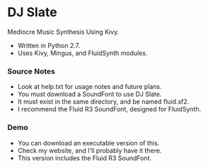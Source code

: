 DJ Slate
=============
Mediocre Music Synthesis Using Kivy.

- Written in Python 2.7.
- Uses Kivy, Mingus, and FluidSynth modules.

### Source Notes

- Look at help.txt for usage notes and future plans.
- You must download a SoundFont to use DJ Slate.
- It must exist in the same directory, and be named fluid.sf2.
- I recommend the Fluid R3 SoundFont, designed for FluidSynth.

### Demo

- You can download an executable version of this.
- Check my website, and I'll probably have it there.
- This version includes the Fluid R3 SoundFont.